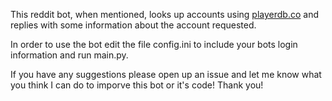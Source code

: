 This reddit bot, when mentioned, looks up accounts using [playerdb.co](https://playerdb.co/) and replies with some information about the account requested.

In order to use the bot edit the file config.ini to include your bots login information and run main.py.

If you have any suggestions please open up an issue and let me know what you think I can do to imporve this bot or it's code! Thank you!
